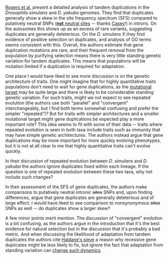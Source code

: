 [Rogers et al.](http://arxiv.org/abs/1405.0518) present a detailed analysis of tandem duplications in the *Drosophila simulans* and *D. yakuba* genomes.  They find that duplicates generally show a skew in the site frequency spectrum (SFS) compared to putatively neutral SNPs  ([**not** neutral sites](http://caseybergman.wordpress.com/2012/09/09/on-the-neutral-sequence-fallacy/) -- thanks [Casey](https://twitter.com/caseybergman)!) in introns. On the autosomes this shows up as an excess of rare variants, suggesting duplicates are generally deleterious.  On the *D. simulans* X they find evidence of positive selection on duplicates, and analysis of GO terms seems consistent with this.  Overall, the authors estimate that gene duplication mutations are rare, and their frequent removal from the population by purifying selection means there is very little standing genetic variation for tandem duplicates.  This means that populations will be mutation limited if a duplication is required for adaptation.

One place I would have liked to see more discussion is on the genetic architecture of traits.  One might imagine that for highly quantitative traits populations don't need to wait for gene duplications, as the [mutational target](http://www.genetics.org/content/186/2/647.abstract) may be quite large and there is likely to be considerable standing genetic variation.  For such traits, might we not expect to see repeated evolution (the authors use both "parallel" and "convergent" interchangeably, but I find both terms somewhat confusing and prefer the simpler "repeated")? But for traits with simpler architectures and a smaller mutational target might gene duplications be expected play a more important role? This idea seems to fit with some of their data -- traits where repeated evolution is seen in both taxa include traits such as immunity that may have simple genetic architectures. The authors instead argue that gene duplications may be more important for more quickly evolving phenotypes, but it is not at all clear to me that highly quantitative traits can't evolve quickly.

In their discussion of repeated evolution between *D. simulans* and *D. yakuba* the authors ignore duplicates fixed within each lineage. If the question is one of repeated evolution between these two taxa, why not include such changes? 

In their assessment of the SFS of gene duplicates, the authors make comparisons to putatively neutral intronic ~~sites~~ SNPs and, upon finding differences, argue that gene duplicates are generally deleterious and of large effect.  I would have liked to see comparison to nonsynonymous ~~sites~~ SNPs as well -- do duplicates show a larger skew?

A few minor points merit mention.  The discussion of "convergent" evolution is a bit confusing, as the authors argue in the introduction that it's the best evidence for natural selection but in the discussion that it's probably a bad metric. And when discussing the likelihood of adaptation from tandem duplicates the authors cite [Haldane's sieve](http://journals.cambridge.org/action/displayAbstract?fromPage=online&aid=2024552) a reason why recessive gene duplicates might be less likely to fix, but ignore the fact that adaptation from standing variation can [change such dynamics](http://www.genetics.org/content/157/2/875.long). 

